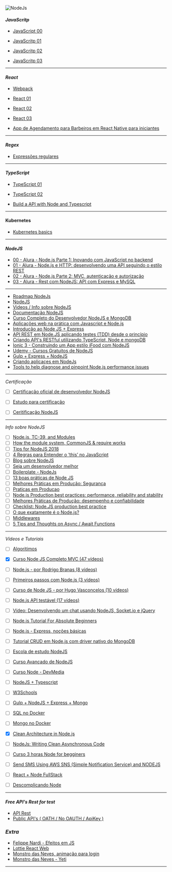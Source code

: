 
![NodeJs](https://thumbs.gfycat.com/SlushyUltimateGlobefish-size_restricted.gif)



#### *JavaScritp*

 - [JavaScript 00](https://cursos.alura.com.br/course/javascript-padroes-abordagem-funcional)

 - [JavaScritp 01](https://cursos.alura.com.br/course/javascript-es6-orientacao-a-objetos-parte-1)

 - [JavaScritp 02](https://cursos.alura.com.br/course/javascript-es6-orientacao-a-objetos-parte-2)

 - [JavaScritp 03](https://cursos.alura.com.br/course/javascript-es6-orientacao-a-objetos-parte-3)

---

#### *React*

- [Webpack](https://cursos.alura.com.br/course/webpack)

- [React 01](https://cursos.alura.com.br/course/react)

- [React 02](https://cursos.alura.com.br/course/react-parte-2)

- [React 03](https://cursos.alura.com.br/course/react-parte-3)

- [App de Agendamento para Barbeiros em React Native para iniciantes](https://www.youtube.com/watch?v=kk_pGWBOkc4)

---

#### *Regex*

- [Expressões regulares](https://cursos.alura.com.br/course/expressoes-regulares)

---

#### *TypeScript*

 - [TypeScript 01](https://cursos.alura.com.br/course/typescript-parte1)

 - [TypeScript 02](https://cursos.alura.com.br/course/typescript-parte2)
 
 - [Build a API with Node and Typescript](https://www.sitepoint.com/how-to-use-typescript-to-build-a-node-api-with-express/?fbclid=IwAR19W-M72lvxFEv6jzMD0L_y08ZlehJ1YOMLYUkopitkq6TqwzST1_9uv0A) 
 
---

#### Kubernetes
 - [Kubernetes basics](https://kubernetes.io/docs/tutorials/kubernetes-basics/)
 
---

#### *NodeJS*

  - [00 - Alura - Node.js Parte 1: Inovando com JavaScript no backend](https://cursos.alura.com.br/course/nodejs-fundamentos)
  - [01 - Alura - Node.js e HTTP: desenvolvendo uma API seguindo o estilo REST](https://cursos.alura.com.br/course/nodejs-avancado)
  - [02 - Alura - Node.js Parte 2: MVC, autenticação e autorização](https://cursos.alura.com.br/course/node-mvc-autenticacao-autorizacao)
  - [03 - Alura - Rest com NodeJS: API com Express e MySQL](https://cursos.alura.com.br/course/node-rest-api)

---

  - [Roadmap NodeJs](https://github.com/aliyr/Nodejs-Developer-Roadmap?fbclid=IwAR3Mt_F68JToAs-UPNGh5dvq6TKO5Lhm4g6obrC8hGCOHM3ZN2qGL2uSDYA)
  - [NodeJS](https://cursos.alura.com.br/course/nodejs-avancado)
  - [Videos / Info sobre NodeJS](https://github.com/angelozero/nodejs-README/blob/master/README.md)
  - [Documentação NodeJS](https://nodejs.org/en/docs/)
  - [Curso Completo do Desenvolvedor NodeJS e MongoDB](https://www.udemy.com/curso-completo-do-desenvolvedor-nodejs/)
  - [Aplicações web na prática com Javascript e Node.js](https://www.udemy.com/aplicacoes-web-na-pratica-javascript-nodejs/)
  - [Introdução ao Node JS + Express](https://www.udemy.com/introducao-ao-node-js-express/)
  - [API REST em Node.JS aplicando testes (TDD) desde o princípio](https://www.udemy.com/api-rest-nodejs-com-testes/)
  - [Criando API's RESTful utilizando TypeScript, Node e mongoDB](https://www.udemy.com/criando-apis-restful-utilizando-typescript-node-e-mongodb/)
  - [Ionic 3 - Construindo um App estilo iFood com NodeJS](https://www.udemy.com/ionic-construindo-um-app-estilo-food-com-nodejs/)
  - [Udemy - Cursos Gratuitos de NodeJS](https://www.udemy.com/courses/search/?src=ukw&q=node&p=1&price=price-free)
  - [Gulp + Express + NodeJS](https://www.youtube.com/watch?v=s5S_5slvNGA)
  - [Criando aplicaçes em NodeJs](https://blog.dankicode.com/dicas-para-criar-aplicacoes-com-node-js/?fbclid=IwAR25yjHG3w5X2ghF5IGASpAjPjmo-UYGQMWl5nSBn_3tzexk4T1ZGYd5fiQ&ref=L8002178L)
  - [Tools to help diagnose and pinpoint Node.js performance issues](https://clinicjs.org/)

----

*Certificação*

- [ ] [Certificação oficial de desenvolvedor NodeJS](https://www.infoq.com/br/news/2017/12/Node-certified-developer-exam)

- [ ] [Estudo para certificação](https://github.com/nodejs-certified-developer/certification)

- [ ] [Ceritificação NodeJS](https://foundation.nodejs.org/resources/certification)

----

*Info sobre NodeJS*

- [ ] [Node.js, TC-39, and Modules](https://hackernoon.com/node-js-tc-39-and-modules-a1118aecf95e)
- [ ] [How the module system, CommonJS & require works](https://blog.risingstack.com/node-js-at-scale-module-system-commonjs-require/)
- [ ] [Tips for NodeJS 2018](https://blog.risingstack.com/node-js-development-tips-2018/)
- [ ] [4 Regras para Entender o ‘this’ no JavaScript](https://blog.dmatoso.com/javascript-this-71dd763aad52)
- [ ] [Blog sobre NodeJS](https://blog.risingstack.com/)
- [ ] [Seja um desenvolvedor melhor](https://medium.com/@jonathanf07/seja-um-desenvolvedor-melhor-siga-esses-princ%C3%ADpios-66a12663cbe9)
- [ ] [Boilerplate - NodeJs](https://github.com/sahat/hackathon-starter)
- [ ] [13 boas práticas de Node JS](https://nodewebapps.com/2017/01/03/13-security-best-practices-for-your-web-application/)
- [ ] [Melhores Práticas em Produção: Segurança](http://expressjs.com/pt-br/advanced/best-practice-security.html)
- [ ] [Praticas em Producao](https://www.joyent.com/node-js/production)
- [ ] [Node.js Production best practices: performance, reliability and stability](http://maxprog.net.pl/node-js/node-js-production-best-practices-performance-reliability-and-stability/)
- [ ] [Melhores Práticas de Produção: desempenho e confiabilidade](http://expressjs.com/pt-br/advanced/best-practice-performance.html)
- [ ] [Checklist: Node.JS production best practice](http://goldbergyoni.com/checklist-best-practice-of-node-js-in-production/)
- [ ] [O que exatamente é o Node.js?](https://imasters.com.br/artigo/22016/javascript/o-que-exatamente-e-o-nodejs/)
- [ ] [Middlewares](http://expressjs.com/pt-br/guide/using-middleware.html)
- [ ] [5 Tips and Thoughts on Async / Await Functions](https://start.jcolemorrison.com/5-tips-and-thoughts-on-async-await-functions/)

----

*Vídeos e Tutoriais*

- [ ] [Algoritimos](https://www.youtube.com/playlist?list=PLHz_AreHm4dmSj0MHol_aoNYCSGFqvfXV)
- [x] [Curso Node JS Completo MVC (47 vídeos)](https://www.youtube.com/user/Jua0o0o/playlists?view=50&sort=dd&shelf_id=11)
- [ ] [Node.js - por Rodrigo Branas (8 vídeos)](https://www.youtube.com/playlist?list=PLQCmSnNFVYnTFo60Bt972f8HA4Td7WKwq)
- [ ] [Primeiros passos com Node.js (3 vídeos)](https://www.youtube.com/watch?v=gq9uGdZCKxI&list=PLRie4206YnP1LQfS--zYFSLAcSARduyrj)
- [ ] [Curso de Node JS - por Hugo Vasconcelos (10 vídeos)](https://www.youtube.com/watch?v=TuT46v8C-so&list=PLxNM4ef1Bpxgxa-Bgt9leCE1euHC14WI9)
- [ ] [Node.js API testável (17 vídeos)](https://www.youtube.com/playlist?list=PLz_YTBuxtxt74aOA2W8ArqZpsPlxP-JC9)
- [ ] [Vídeo: Desenvolvendo um chat usando NodeJS, Socket.io e jQuery](https://www.devmedia.com.br/desenvolvendo-um-chat-usando-nodejs-socket-io-e-jquery/31082)
- [ ] [Node.js Tutorial For Absolute Beginners](https://www.youtube.com/watch?v=U8XF6AFGqlc)
- [ ] [Node.js - Express, noções básicas](https://www.youtube.com/watch?v=wVo-UMit5Ig)
- [ ] [Tutorial CRUD em Node.js com driver nativo do MongoDB](http://www.luiztools.com.br/post/tutorial-crud-em-node-js-com-driver-nativo-do-mongodb/)
- [ ] [Escola de estudo NodeJS](https://nodeschool.io/pt-br/)
- [ ] [Curso Avançado de NodeJS](https://app.pluralsight.com/player?name=nodejs-advanced-m0&mode=live&clip=0&course=nodejs-advanced&author=samer-buna)
- [ ] [Curso Node - DevMedia](https://www.devmedia.com.br/curso/curso-de-node-js-primeiros-passos/1482)
- [ ] [NodeJS + Typescript](http://mherman.org/blog/2016/11/05/developing-a-restful-api-with-node-and-typescript/#.Wqgbc3XwaP8)
- [ ] [W3Schools](https://www.w3schools.com/nodejs/)
- [ ] [Gulp + NodeJS + Express + Mongo](https://www.youtube.com/watch?v=s5S_5slvNGA)
- [ ] [SQL no Docker](https://www.youtube.com/watch?v=skx_Oxdw9i0)
- [ ] [Mongo no Docker](https://www.youtube.com/watch?v=_pWnGGjaELY&list=PLxTkH01AauxT-HAd4roFmRi4JQiLPqYCf)
- [x] [Clean Architecture in Node.js](https://www.youtube.com/watch?v=CccZCy4eth4)
- [ ] [NodeJs: Writing Clean Asynchronous Code](https://www.youtube.com/watch?v=Jdm_OZCt1i0)
- [ ] [Curso 3 horas Node for begginers](https://www.youtube.com/watch?v=RLtyhwFtXQA)
- [ ] [Send SMS Using AWS SNS (Simple Notification Service) and NODEJS](https://www.youtube.com/watch?v=y4LGHRNSqjo&feature=youtu.be&fbclid=IwAR3NKP0xSOOdJxX7Z2TZUB50IMYuo_ZZrQjy2gbmrLhLgwHP42VM-jpc7_U)
- [ ] [React + Node FullStack](https://www.udemy.com/react-node-ecommerce/?fbclid=IwAR29sAg2Ou6eJQeWYasNDPmCx30M9t7sV3GMXQ3SLenSWuUTumdNlUB3lng&couponCode=ECOMMERCE)
- [ ] [Descomplicando Node](https://www.youtube.com/playlist?list=PLwg2qZ9X7I7X8KBLQWgMeM4dOcT7XFABs)


---

#### *Free API's Rest for test*
  - [API Rest](https://reqres.in/)
  - [Public API's ( OATH / No OAUTH / ApiKey )](https://github.com/toddmotto/public-apis) 

### *Extra*
 - [Felippe Nardi - Efeitos em JS](https://github.com/felippenardi?tab=repositories)
 - [Lottie React Web](https://github.com/felippenardi/lottie-react-web)
 - [Monstro das Neves, animação para login](https://dribbble.com/shots/4249163-Animated-login-form-avatar)
 - [Monstro das Neves - Yeti](https://codepen.io/dsenneff/details/2c3e5bc86b372d5424b00edaf4990173)
 
 
 ---
 
 
